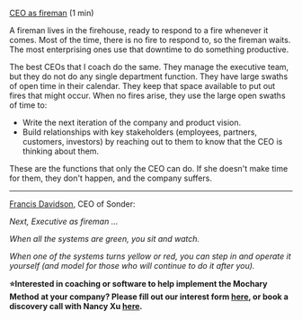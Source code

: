 [CEO as fireman](https://docs.google.com/document/d/1ndhJME8Nx5yWa9tqhEMRwi5pgibYy6AzB46zhvSeFEg/edit) (1 min)

A fireman lives in the firehouse, ready to respond to a fire whenever it comes. Most of the time, there is no fire to respond to, so the fireman waits. The most enterprising ones use that downtime to do something productive.

The best CEOs that I coach do the same. They manage the executive team, but they do not do any single department function. They have large swaths of open time in their calendar. They keep that space available to put out fires that might occur. When no fires arise, they use the large open swaths of time to:

- Write the next iteration of the company and product vision.
- Build relationships with key stakeholders (employees, partners, customers, investors) by reaching out to them to know that the CEO is thinking about them.

These are the functions that only the CEO can do. If she doesn't make time for them, they don't happen, and the company suffers.

---

[Francis Davidson](mailto:davidson@sonder.com), CEO of Sonder:

_Next, Executive as fireman …_

_When all the systems are green, you sit and watch._

_When one of the systems turns yellow or red, you can step in and operate it yourself (and model for those who will continue to do it after you)._

**⭐Interested in coaching or software to help implement the Mochary Method at your company? Please fill out our interest form [here](https://mocharymethod.typeform.com/interest), or book a discovery call with Nancy Xu [here](https://calendly.com/nancy-mm/30).**
